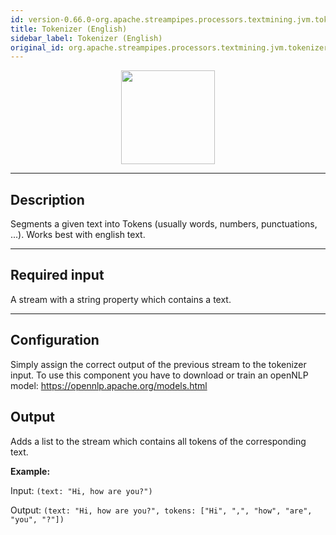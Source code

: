 ```yaml
---
id: version-0.66.0-org.apache.streampipes.processors.textmining.jvm.tokenizer
title: Tokenizer (English)
sidebar_label: Tokenizer (English)
original_id: org.apache.streampipes.processors.textmining.jvm.tokenizer
---
```


<!--
  ~ Licensed to the Apache Software Foundation (ASF) under one or more
  ~ contributor license agreements.  See the NOTICE file distributed with
  ~ this work for additional information regarding copyright ownership.
  ~ The ASF licenses this file to You under the Apache License, Version 2.0
  ~ (the "License"); you may not use this file except in compliance with
  ~ the License.  You may obtain a copy of the License at
  ~
  ~    http://www.apache.org/licenses/LICENSE-2.0
  ~
  ~ Unless required by applicable law or agreed to in writing, software
  ~ distributed under the License is distributed on an "AS IS" BASIS,
  ~ WITHOUT WARRANTIES OR CONDITIONS OF ANY KIND, either express or implied.
  ~ See the License for the specific language governing permissions and
  ~ limitations under the License.
  ~
  -->



<p align="center"> 
    <img src="/docs/img/pipeline-elements/org.apache.streampipes.processors.textmining.jvm.tokenizer/icon.png" width="150px;" class="pe-image-documentation"/>
</p>

***

## Description

Segments a given text into Tokens (usually words, numbers, punctuations, ...). Works best with english text.

***

## Required input

A stream with a string property which contains a text.

***

## Configuration

Simply assign the correct output of the previous stream to the tokenizer input.
To use this component you have to download or train an openNLP model:
https://opennlp.apache.org/models.html

## Output

Adds a list to the stream which contains all tokens of the corresponding text.

**Example:**

Input: `(text: "Hi, how are you?")`

Output: `(text: "Hi, how are you?", tokens: ["Hi", ",", "how", "are", "you", "?"])`
